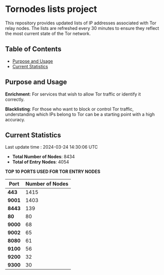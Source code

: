 # Tornodes lists project

This repository provides updated lists of IP addresses associated with Tor relay nodes. The lists are refreshed every 30 minutes to ensure they reflect the most current state of the Tor network.

## Table of Contents

- [Purpose and Usage](#purpose-and-usage)
- [Current Statistics](#current-statistics)


## Purpose and Usage

**Enrichment**: For services that wish to allow Tor traffic or identify it correctly.

**Blacklisting**: For those who want to block or control Tor traffic, understanding which IPs belong to Tor can be a starting point with a high accuracy.

## Current Statistics

Last update time : 2024-03-24 14:30:06 UTC

- **Total Number of Nodes**: 8434
- **Total of Entry Nodes**: 4054

**TOP 10 PORTS USED FOR TOR ENTRY NODES**

| **Port** | **Number of Nodes** |
|------|-----------------|
| **443**   | 1415  |
| **9001**   | 1403  |
| **8443**   | 139  |
| **80**   | 80  |
| **9000**   | 68  |
| **9002**   | 65  |
| **8080**   | 61  |
| **9100**   | 56  |
| **9200**   | 32  |
| **9300**   | 30  |

